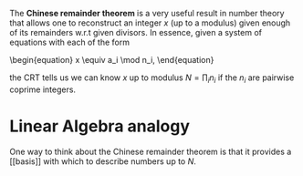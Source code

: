 The **Chinese remainder theorem** is a very useful result in number theory that allows one to reconstruct an integer $x$ (up to a modulus) given enough of its remainders w.r.t given divisors. In essence, given a system of equations with each of the form

\begin{equation}
x \equiv a_i \mod n_i,
\end{equation}

the CRT tells us we can know $x$ up to modulus $N = \prod_i n_i$ if the $n_i$ are pairwise coprime integers.

# Linear Algebra analogy

One way to think about the Chinese remainder theorem is that it provides a [[basis]] with which to describe numbers up to $N$.